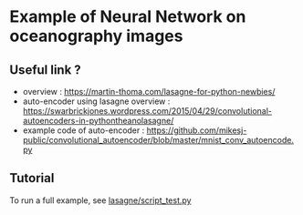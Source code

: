 Example of Neural Network on oceanography images
================================================

Useful link ?
-------------

* overview : https://martin-thoma.com/lasagne-for-python-newbies/
* auto-encoder using lasagne overview : https://swarbrickjones.wordpress.com/2015/04/29/convolutional-autoencoders-in-pythontheanolasagne/
* example code of auto-encoder : https://github.com/mikesj-public/convolutional_autoencoder/blob/master/mnist_conv_autoencode.py

Tutorial
--------
To run a full example, see  [lasagne/script_test.py](lasagne/script_test.py)